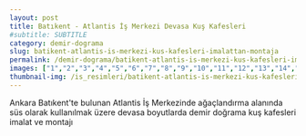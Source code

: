 ```yaml
---
layout: post
title: Batıkent - Atlantis İş Merkezi Devasa Kuş Kafesleri
#subtitle: SUBTITLE
category: demir-dograma
slug: batikent-atlantis-is-merkezi-kus-kafesleri-imalattan-montaja
permalink: /demir-dograma/batikent-atlantis-is-merkezi-kus-kafesleri-imalattan-montaja
images: ["1","2","3","4","5","6","7","8","9","10","11","12","13","14","15","16"]
thumbnail-img: /is_resimleri/batikent-atlantis-is-merkezi-kus-kafesleri-imalattan-montaja/mini/1.jpg
---
```

Ankara Batıkent'te bulunan Atlantis İş Merkezinde ağaçlandırma alanında süs olarak kullanılmak üzere devasa boyutlarda demir doğrama kuş kafesleri imalat ve montajı
